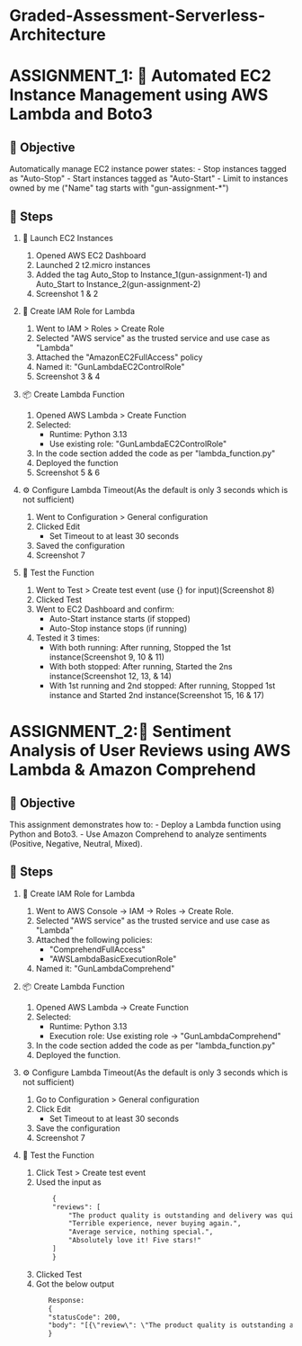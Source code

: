 # Graded-Assessment-Serverless-Architecture

# ASSIGNMENT_1: 🔁 Automated EC2 Instance Management using AWS Lambda and Boto3

## 📌 Objective

Automatically manage EC2 instance power states:
    - Stop instances tagged as "Auto-Stop"
    - Start instances tagged as "Auto-Start"
    - Limit to instances owned by me ("Name" tag starts with "gun-assignment-*")

## 🔧 Steps

1. 🚀 Launch EC2 Instances

    1. Opened AWS EC2 Dashboard
    2. Launched 2 t2.micro instances
    3. Added the tag Auto_Stop to Instance_1(gun-assignment-1) and Auto_Start to Instance_2(gun-assignment-2)
    4. Screenshot 1 & 2

2. 🔐 Create IAM Role for Lambda

    1. Went to IAM > Roles > Create Role
    2. Selected "AWS service" as the trusted service and use case as "Lambda"
    3. Attached the "AmazonEC2FullAccess" policy
    4. Named it: "GunLambdaEC2ControlRole"
    5. Screenshot 3 & 4

3. 📦 Create Lambda Function

    1. Opened AWS Lambda > Create Function
    2. Selected:
        - Runtime: Python 3.13
        - Use existing role: "GunLambdaEC2ControlRole"
    3. In the code section added the code as per "lambda_function.py"
    4. Deployed the function
    5. Screenshot 5 & 6

4. ⚙️ Configure Lambda Timeout(As the default is only 3 seconds which is not sufficient)

    1. Went to Configuration > General configuration
    2. Clicked Edit
        - Set Timeout to at least 30 seconds
    3. Saved the configuration
    4. Screenshot 7

5. 🧪 Test the Function

    1. Went to Test > Create test event (use {} for input)(Screenshot 8)
    2. Clicked Test
    3. Went to EC2 Dashboard and confirm:
        - Auto-Start instance starts (if stopped)
        - Auto-Stop instance stops (if running)
    4. Tested it 3 times:
        - With both running: After running, Stopped the 1st instance(Screenshot 9, 10 & 11)
        - With both stopped: After running, Started the 2ns instance(Screenshot 12, 13, & 14)
        - With 1st running and 2nd stopped: After running, Stopped 1st instance and Started 2nd instance(Screenshot 15, 16 & 17)

# ASSIGNMENT_2:🧠 Sentiment Analysis of User Reviews using AWS Lambda & Amazon Comprehend

## 🚀 Objective

This assignment demonstrates how to:
    - Deploy a Lambda function using Python and Boto3.
    - Use Amazon Comprehend to analyze sentiments (Positive, Negative, Neutral, Mixed).

## 🔧 Steps

1. 🔐 Create IAM Role for Lambda

    1. Went to AWS Console → IAM → Roles → Create Role.
    2. Selected "AWS service" as the trusted service and use case as "Lambda"
    3. Attached the following policies:
        - "ComprehendFullAccess"
        - "AWSLambdaBasicExecutionRole"
    4. Named it: "GunLambdaComprehend"

2. 📦 Create Lambda Function

    1. Opened AWS Lambda → Create Function
    2. Selected:
        - Runtime: Python 3.13
        - Execution role: Use existing role → "GunLambdaComprehend"
    3. In the code section added the code as per "lambda_function.py"
    4. Deployed the function.

3. ⚙️ Configure Lambda Timeout(As the default is only 3 seconds which is not sufficient)

    1. Go to Configuration > General configuration
    2. Click Edit
        - Set Timeout to at least 30 seconds
    3. Save the configuration
    4. Screenshot 7

5. 🧪 Test the Function

    1. Click Test > Create test event 
    2. Used the input as 
        ```txt
            {
            "reviews": [
                "The product quality is outstanding and delivery was quick!",
                "Terrible experience, never buying again.",
                "Average service, nothing special.",
                "Absolutely love it! Five stars!"
            ]
            }
        ```
    3. Clicked Test
    4. Got the below output
         ```txt
            Response:
            {
            "statusCode": 200,
            "body": "[{\"review\": \"The product quality is outstanding and delivery was quick!\", \"sentiment\": \"POSITIVE\", \"scores\": {\"Positive\": 0.9998030066490173, \"Negative\": 2.6848219931707717e-05, \"Neutral\": 0.00014002130774315447, \"Mixed\": 3.01614600175526e-05}}, {\"review\": \"Terrible experience, never buying again.\", \"sentiment\": \"NEGATIVE\", \"scores\": {\"Positive\": 5.5882537708384916e-05, \"Negative\": 0.9998699426651001, \"Neutral\": 3.552652196958661e-05, \"Mixed\": 3.859693606500514e-05}}, {\"review\": \"Average service, nothing special.\", \"sentiment\": \"NEGATIVE\", \"scores\": {\"Positive\": 0.04296882823109627, \"Negative\": 0.7299136519432068, \"Neutral\": 0.009315179660916328, \"Mixed\": 0.21780230104923248}}, {\"review\": \"Absolutely love it! Five stars!\", \"sentiment\": \"POSITIVE\", \"scores\": {\"Positive\": 0.999737560749054, \"Negative\": 8.89741349965334e-05, \"Neutral\": 0.00012599884939845651, \"Mixed\": 4.741360680782236e-05}}]"
            }
        ```